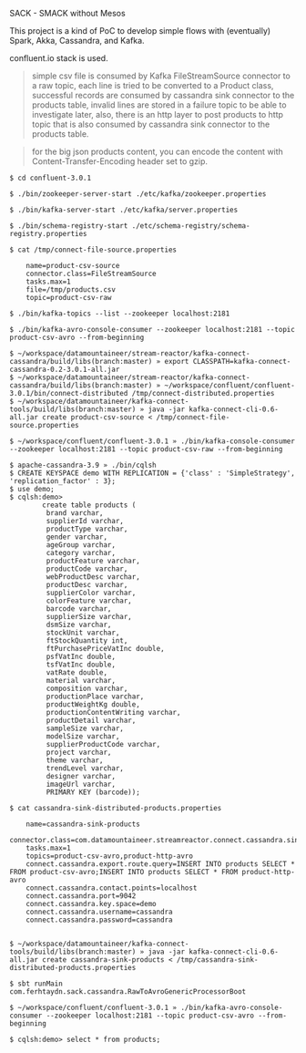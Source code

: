 SACK - SMACK without Mesos

This project is a kind of PoC to develop simple flows with (eventually) Spark, Akka, Cassandra, and Kafka. 

confluent.io stack is used.

> simple csv file is consumed by Kafka FileStreamSource connector to a raw topic,
> each line is tried to be converted to a Product class,
> successful records are consumed by cassandra sink connector to the products table,
> invalid lines are stored in a failure topic to be able to investigate later,
> also, there is an http layer to post products to http topic that is also consumed by cassandra sink connector to the products table.

> for the big json products content, you can encode the content with Content-Transfer-Encoding header set to gzip.

```
$ cd confluent-3.0.1

$ ./bin/zookeeper-server-start ./etc/kafka/zookeeper.properties

$ ./bin/kafka-server-start ./etc/kafka/server.properties

$ ./bin/schema-registry-start ./etc/schema-registry/schema-registry.properties

$ cat /tmp/connect-file-source.properties
    
    name=product-csv-source
    connector.class=FileStreamSource
    tasks.max=1
    file=/tmp/products.csv
    topic=product-csv-raw

$ ./bin/kafka-topics --list --zookeeper localhost:2181

$ ./bin/kafka-avro-console-consumer --zookeeper localhost:2181 --topic product-csv-avro --from-beginning

$ ~/workspace/datamountaineer/stream-reactor/kafka-connect-cassandra/build/libs(branch:master) » export CLASSPATH=kafka-connect-cassandra-0.2-3.0.1-all.jar
$ ~/workspace/datamountaineer/stream-reactor/kafka-connect-cassandra/build/libs(branch:master) » ~/workspace/confluent/confluent-3.0.1/bin/connect-distributed /tmp/connect-distributed.properties
$ ~/workspace/datamountaineer/kafka-connect-tools/build/libs(branch:master) » java -jar kafka-connect-cli-0.6-all.jar create product-csv-source < /tmp/connect-file-source.properties

$ ~/workspace/confluent/confluent-3.0.1 » ./bin/kafka-console-consumer --zookeeper localhost:2181 --topic product-csv-raw --from-beginning

$ apache-cassandra-3.9 » ./bin/cqlsh
$ CREATE KEYSPACE demo WITH REPLICATION = {'class' : 'SimpleStrategy', 'replication_factor' : 3};
$ use demo;
$ cqlsh:demo>
        create table products (
         brand varchar, 
         supplierId varchar, 
         productType varchar, 
         gender varchar, 
         ageGroup varchar, 
         category varchar, 
         productFeature varchar, 
         productCode varchar,
         webProductDesc varchar, 
         productDesc varchar, 
         supplierColor varchar, 
         colorFeature varchar, 
         barcode varchar, 
         supplierSize varchar, 
         dsmSize varchar, 
         stockUnit varchar, 
         ftStockQuantity int, 
         ftPurchasePriceVatInc double, 
         psfVatInc double, 
         tsfVatInc double, 
         vatRate double, 
         material varchar, 
         composition varchar,
         productionPlace varchar, 
         productWeightKg double,
         productionContentWriting varchar,
         productDetail varchar,
         sampleSize varchar,
         modelSize varchar,
         supplierProductCode varchar,
         project varchar,
         theme varchar,
         trendLevel varchar,
         designer varchar,
         imageUrl varchar,
         PRIMARY KEY (barcode));

$ cat cassandra-sink-distributed-products.properties 

    name=cassandra-sink-products
    connector.class=com.datamountaineer.streamreactor.connect.cassandra.sink.CassandraSinkConnector
    tasks.max=1
    topics=product-csv-avro,product-http-avro
    connect.cassandra.export.route.query=INSERT INTO products SELECT * FROM product-csv-avro;INSERT INTO products SELECT * FROM product-http-avro
    connect.cassandra.contact.points=localhost
    connect.cassandra.port=9042
    connect.cassandra.key.space=demo
    connect.cassandra.username=cassandra
    connect.cassandra.password=cassandra


$ ~/workspace/datamountaineer/kafka-connect-tools/build/libs(branch:master) » java -jar kafka-connect-cli-0.6-all.jar create cassandra-sink-products < /tmp/cassandra-sink-distributed-products.properties

$ sbt runMain com.ferhtaydn.sack.cassandra.RawToAvroGenericProcessorBoot

$ ~/workspace/confluent/confluent-3.0.1 » ./bin/kafka-avro-console-consumer --zookeeper localhost:2181 --topic product-csv-avro --from-beginning

$ cqlsh:demo> select * from products;

```

